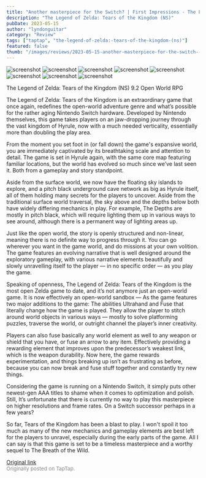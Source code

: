 ```yaml
---
title: "Another masterpiece for the Switch? | First Impressions - The Legend of Zelda: Tears of the Kingdom"
description: "The Legend of Zelda: Tears of the Kingdom (NS)"
pubDate: 2023-05-15
author: "lyndonguitar"
category: "Review"
tags: ["taptap", "the-legend-of-zelda:-tears-of-the-kingdom-(ns)"]
featured: false
thumb: "/images/reviews/2023-05-15-another-masterpiece-for-the-switch--first-impressions---the-legend-of-zelda-tears-of-the--0.avif"
---
```


<div class="gallery">
  <img src="/images/reviews/2023-05-15-another-masterpiece-for-the-switch--first-impressions---the-legend-of-zelda-tears-of-the--0.avif" alt="screenshot" />
  <img src="/images/reviews/2023-05-15-another-masterpiece-for-the-switch--first-impressions---the-legend-of-zelda-tears-of-the--1.avif" alt="screenshot" />
  <img src="/images/reviews/2023-05-15-another-masterpiece-for-the-switch--first-impressions---the-legend-of-zelda-tears-of-the--2.avif" alt="screenshot" />
  <img src="/images/reviews/2023-05-15-another-masterpiece-for-the-switch--first-impressions---the-legend-of-zelda-tears-of-the--3.avif" alt="screenshot" />
  <img src="/images/reviews/2023-05-15-another-masterpiece-for-the-switch--first-impressions---the-legend-of-zelda-tears-of-the--4.avif" alt="screenshot" />
  <img src="/images/reviews/2023-05-15-another-masterpiece-for-the-switch--first-impressions---the-legend-of-zelda-tears-of-the--5.avif" alt="screenshot" />
  <img src="/images/reviews/2023-05-15-another-masterpiece-for-the-switch--first-impressions---the-legend-of-zelda-tears-of-the--6.avif" alt="screenshot" />
  <img src="/images/reviews/2023-05-15-another-masterpiece-for-the-switch--first-impressions---the-legend-of-zelda-tears-of-the--7.avif" alt="screenshot" />
</div>

The Legend of Zelda: Tears of the Kingdom (NS)
9.2
Open World
RPG

The Legend of Zelda: Tears of the Kingdom is an extraordinary game that once again, redefines the open-world adventure genre and what’s possible for the rather aging Nintendo Switch hardware. Developed by Nintendo themselves, this game takes players on an jaw-dropping journey through the vast kingdom of Hyrule, now with a much needed verticality, essentially more than doubling the play area.

From the moment you set foot in (or fall down) the game's expansive world, you are immediately captivated by its breathtaking scale and attention to detail. The game is set in Hyrule again, with the same core map featuring familiar locations, but the world has evolved so much since we’ve last seen it. Both from a gameplay and story standpoint.

Aside from the surface world, we now have the floating sky islands to explore, and a pitch black underground cave network as big as Hyrule itself, all of them holding many secrets for the players to uncover. Aside from the traditional surface world traversal, the sky above and the depths below both have widely differing mechanics in play. For example, The Depths are mostly in pitch black, which will require lighting them up in various ways to see around, although there is a permanent way of lighting areas up.

Just like the open world, the story is openly structured and non-linear, meaning there is no definite way to progress through it. You can go wherever you want in the game world, and do missions at your own volition. The game features an evolving narrative that is well designed around the exploratory gameplay, with various narrative elements beautifully and slowly unravelling itself to the player — in no specific order — as you play the game.

Speaking of openness, The Legend of Zelda: Tears of the Kingdom is the most open Zelda game to date, and it’s not anymore just an open-world game. It is now effectively an open-world sandbox — As the game features two major additions to the game: The abilities Ultrahand and Fuse that literally change how the game is played. They allow the player to stitch around world objects in various ways — mostly to solve platforming puzzles, traverse the world, or outright channel the player’s inner creativity.

Players can also fuse basically any world element as well to any weapon or shield that you have, or fuse an arrow to any item. Effectively providing a rewarding element that improves upon the predecessor’s weakest link, which is the weapon durability. Now here, the game rewards experimentation, and things breaking up isn’t as frustrating as before, because you can now break and fuse stuff together and constantly try new things.

Considering the game is running on a Nintendo Switch, it simply puts other newest-gen AAA titles to shame when it comes to optimization and polish. Still, It’s unfortunate that there is currently no way to play this masterpiece on higher resolutions and frame rates. On a Switch successor perhaps in a few years?

So far, Tears of the Kingdom has been a blast to play. I won't spoil it too much as many of the new mechanics and gameplay elements are best left for the players to unravel, especially during the early parts of the game. All I can say is that this game is set to be a timeless masterpiece and a worthy sequel to The Breath of the Wild.

[Original link](https://www.taptap.io/post/5447831)<br><span style="font-size: 0.95em; color: #888;">Originally posted on TapTap.</span>
